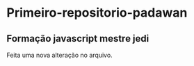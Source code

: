 # Primeiro-repositorio-padawan
## Formação javascript mestre jedi
Feita uma nova alteração no arquivo.

